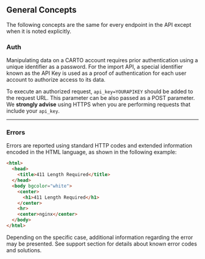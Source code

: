## General Concepts

The following concepts are the same for every endpoint in the API except when it is noted explicitly.


### Auth

Manipulating data on a CARTO account requires prior authentication using a unique identifier as a password. For the import API, a special identifier known as the API Key is used as a proof of authentication for each user account to authorize access to its data.

To execute an authorized request, `api_key=YOURAPIKEY` should be added to the request URL. This parameter can be also passed as a POST parameter. We **strongly advise** using HTTPS when you are performing requests that include your `api_key`.

---

### Errors

Errors are reported using standard HTTP codes and extended information encoded in the HTML language, as shown in the following example:

```html
<html>
  <head>
    <title>411 Length Required</title>
  </head>
  <body bgcolor="white">
    <center>
      <h1>411 Length Required</h1>
    </center>
    <hr>
    <center>nginx</center>
  </body>
</html>
```

Depending on the specific case, additional information regarding the error may be presented. See support section for details about known error codes and solutions.
